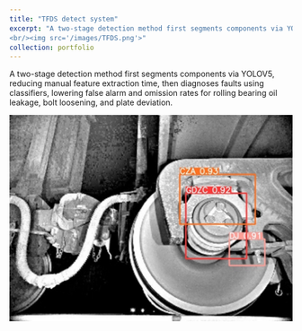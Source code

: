 ```yaml
---
title: "TFDS detect system"
excerpt: "A two-stage detection method first segments components via YOLOV5, reducing manual feature extraction time, then diagnoses faults using classifiers, lowering false alarm and omission rates for rolling bearing oil leakage, bolt loosening, and plate deviation. A PyQT5-based UI provides clear feedback on detection results.
<br/><img src='/images/TFDS.png'>"
collection: portfolio
---
```


A two-stage detection method first segments components via YOLOV5, reducing manual feature extraction time, then diagnoses faults using classifiers, lowering false alarm and omission rates for rolling bearing oil leakage, bolt loosening, and plate deviation.

<img src="/images/TFDS.png?v=1" alt="TFDS Image">
